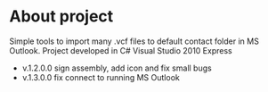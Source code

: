 # About project
Simple tools to import many .vcf files to default contact folder in MS Outlook. Project developed in C# Visual Studio 2010 Express
* v.1.2.0.0 sign assembly, add icon and fix small bugs
* v.1.3.0.0 fix connect to running MS Outlook
